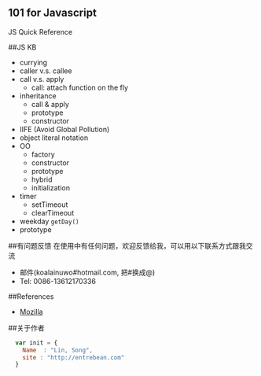 ## 101 for Javascript
JS Quick Reference

##JS KB

* currying
* caller v.s. callee
* call v.s. apply
    * call: attach function on the fly
* inheritance
    * call & apply
    * prototype
    * constructor
* IIFE (Avoid Global Pollution)
* object literal notation
* OO
    * factory
    * constructor
    * prototype
    * hybrid
    * initialization
* timer
    * setTimeout
    * clearTimeout
* weekday `getDay()`
* prototype


##有问题反馈
在使用中有任何问题，欢迎反馈给我，可以用以下联系方式跟我交流

* 邮件(koalainuwo#hotmail.com, 把#换成@)
* Tel: 0086-13612170336

##References

* [Mozilla](http://www.mozilla.com/) 

##关于作者

```javascript
  var init = {
    Name  : "Lin, Song",
    site : "http://entrebean.com"
  }
```
